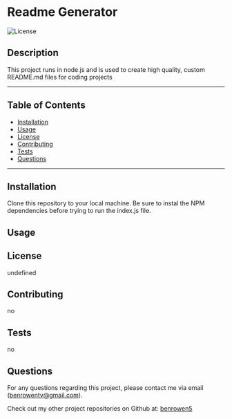 # Readme Generator
  ![License](https://img.shields.io/badge/license-Apache,GPL-blue)
  
  ## Description
  This project runs in node.js and is used to create high quality, custom README.md files for coding projects
  ***************************************************************
  ## Table of Contents
* [Installation](#installation)
* [Usage](#usage)
* [License](#license)
* [Contributing](#contributing)
* [Tests](#tests)
* [Questions](#questions)
***************************************************************
## Installation
Clone this repository to your local machine. Be sure to instal the NPM dependencies before trying to run the index.js file.
  
## Usage
  
  
## License
  undefined
  
## Contributing
  no

## Tests
  no

## Questions
  For any questions regarding this project, please contact me via email (benrowentv@gmail.com).

  Check out my other project repositories on Github at: [benrowen5](https://www.github.com/benrowen5)
